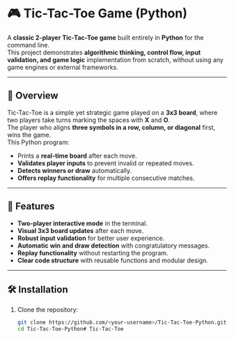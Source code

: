 # 🎮 Tic-Tac-Toe Game (Python)

A **classic 2-player Tic-Tac-Toe game** built entirely in **Python** for the command line.  
This project demonstrates **algorithmic thinking, control flow, input validation, and game logic** implementation from scratch, without using any game engines or external frameworks.

---

## 📌 Overview

Tic-Tac-Toe is a simple yet strategic game played on a **3x3 board**, where two players take turns marking the spaces with **X** and **O**.  
The player who aligns **three symbols in a row, column, or diagonal** first, wins the game.  
This Python program:

- Prints a **real-time board** after each move.
- **Validates player inputs** to prevent invalid or repeated moves.
- **Detects winners or draw** automatically.
- **Offers replay functionality** for multiple consecutive matches.

---

## 🌟 Features

- **Two-player interactive mode** in the terminal.
- **Visual 3x3 board updates** after each move.
- **Robust input validation** for better user experience.
- **Automatic win and draw detection** with congratulatory messages.
- **Replay functionality** without restarting the program.
- **Clear code structure** with reusable functions and modular design.

---

## 🛠 Installation

1. Clone the repository:
   ```bash
   git clone https://github.com/<your-username>/Tic-Tac-Toe-Python.git
   cd Tic-Tac-Toe-Python# Tic-Tac-Toe
